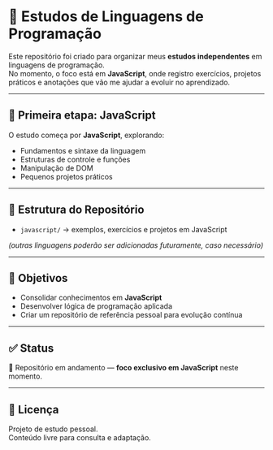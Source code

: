 # 📘 Estudos de Linguagens de Programação

Este repositório foi criado para organizar meus **estudos independentes** em linguagens de programação.  
No momento, o foco está em **JavaScript**, onde registro exercícios, projetos práticos e anotações que vão me ajudar a evoluir no aprendizado.

---

## 🚀 Primeira etapa: JavaScript

O estudo começa por **JavaScript**, explorando:

- Fundamentos e sintaxe da linguagem  
- Estruturas de controle e funções  
- Manipulação de DOM  
- Pequenos projetos práticos  

---

## 📂 Estrutura do Repositório

- `javascript/` → exemplos, exercícios e projetos em JavaScript  

*(outras linguagens poderão ser adicionadas futuramente, caso necessário)*  

---

## 🎯 Objetivos

- Consolidar conhecimentos em **JavaScript**  
- Desenvolver lógica de programação aplicada  
- Criar um repositório de referência pessoal para evolução contínua  

---

## ✅ Status

📌 Repositório em andamento — **foco exclusivo em JavaScript** neste momento.

---

## 📄 Licença

Projeto de estudo pessoal.  
Conteúdo livre para consulta e adaptação.
